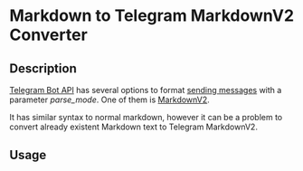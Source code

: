 # Markdown to Telegram MarkdownV2 Converter

## Description

[Telegram Bot API](https://core.telegram.org/bots/api) has several options to format [sending messages](https://core.telegram.org/bots/api#sendmessage) with a parameter _parse_mode_. One of them is [MarkdownV2](https://core.telegram.org/bots/api#markdownv2-style). 

It has similar syntax to normal markdown, however it can be a problem to convert already existent Markdown text to Telegram MarkdownV2.

## Usage


